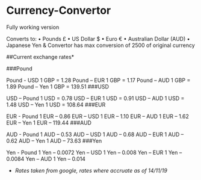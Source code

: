 # Currency-Convertor

Fully working version

Converts to:
•	Pounds £ 
•	US Dollar $ 
•	Euro € 
•	Australian Dollar (AUD)
•	Japanese Yen 
& Convertor has max conversion of 2500 of original currency

##Current exchange rates*

###Pound

Pound - USD	1 GBP = 1.28
Pound – EUR	1 GBP = 1.17
Pound – AUD	1 GBP = 1.89
Pound – Yen	1 GBP = 139.51
###USD

USD – Pound	1 USD = 0.78
USD – EUR	1 USD = 0.91
USD – AUD	1 USD = 1.48
USD – Yen	1 USD = 108.64
###EUR

EUR - Pound	1 EUR – 0.86
EUR – USD	1 EUR – 1.10
EUR – AUD 	1 EUR – 1.62
EUR – Yen	1 EUR – 119.44
###AUD

AUD - Pound	1 AUD – 0.53
AUD – USD	1 AUD – 0.68
AUD – EUR	1 AUD – 0.62
AUD – Yen	1 AUD – 73.63
###Yen

Yen - Pound	1 Yen – 0.0072
Yen – USD	1 Yen – 0.008
Yen – EUR	1 Yen – 0.0084
Yen – AUD	1 Yen – 0.014

* *Rates taken from google, rates where accruate as of 14/11/19*
